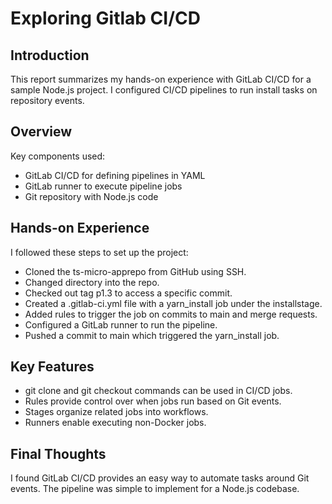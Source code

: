 # Exploring Gitlab CI/CD

## Introduction

This report summarizes my hands-on experience with GitLab CI/CD for a sample Node.js project. I configured CI/CD pipelines to run install tasks on repository events.

## Overview

Key components used:

- GitLab CI/CD for defining pipelines in YAML
- GitLab runner to execute pipeline jobs
- Git repository with Node.js code

## Hands-on Experience

I followed these steps to set up the project:

- Cloned the ts-micro-apprepo from GitHub using SSH.
- Changed directory into the repo.
- Checked out tag p1.3 to access a specific commit.
- Created a .gitlab-ci.yml  file with a yarn\_install job under the installstage.
- Added rules to trigger the job on commits to main and merge requests.
- Configured a GitLab runner to run the pipeline.
- Pushed a commit to main which triggered the yarn\_install job.

## Key Features

- git clone and git checkout commands can be used in CI/CD jobs.
- Rules provide control over when jobs run based on Git events.
- Stages organize related jobs into workflows.
- Runners enable executing non-Docker jobs.

## Final Thoughts

I found GitLab CI/CD provides an easy way to automate tasks around Git events. The pipeline was simple to implement for a Node.js codebase.